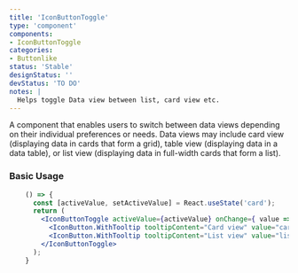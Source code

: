 ```yaml
---
title: 'IconButtonToggle'
type: 'component'
components:
- IconButtonToggle
categories:
- Buttonlike
status: 'Stable'
designStatus: ''
devStatus: 'TO DO'
notes: |
  Helps toggle Data view between list, card view etc.
---
```


<p className="lead">
  A component that enables users to switch between data views depending on their individual preferences or needs. Data views may include card view (displaying data in cards that form a grid), table view (displaying data in a data table), or list view (displaying data in full-width cards that form a list).
</p>

### Basic Usage
```jsx live
    () => {
      const [activeValue, setActiveValue] = React.useState('card');
      return (
        <IconButtonToggle activeValue={activeValue} onChange={ value => setActiveValue(value) }>
          <IconButton.WithTooltip tooltipContent="Card view" value="card" src={GridView} iconAs={Icon} alt="Card" />
          <IconButton.WithTooltip tooltipContent="List view" value="list" src={ListView} iconAs={Icon} alt="List" />
        </IconButtonToggle>
      );
    }
```

